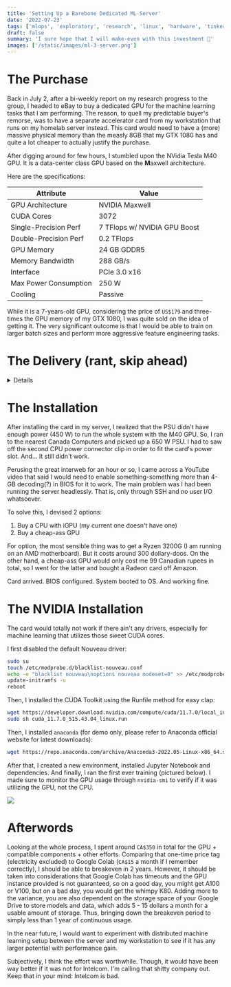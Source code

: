 ```yaml
---
title: 'Setting Up a Barebone Dedicated ML Server'
date: '2022-07-23'
tags: ['mlops', 'exploratory', 'research', 'linux', 'hardware', 'tinkering']
draft: false
summary: 'I sure hope that I will make-even with this investment 💸'
images: ['/static/images/ml-3-server.png']
---
```


# The Purchase

Back in July 2, after a bi-weekly report on my research progress to the group, I headed to eBay to buy a dedicated GPU for the machine learning tasks that I am performing. The reason, to quell my predictable buyer's remorse, was to have a separate accelerator card from my workstation that runs on my homelab server instead. This card would need to have a (more) massive physical memory than the measly 8GB that my GTX 1080 has and quite a lot cheaper to actually justify the purchase.

After digging around for few hours, I stumbled upon the NVidia Tesla M40 GPU. It is a data-center class GPU based on the **M**axwell architecture.

Here are the specifications:

| Attribute             | Value                        |
| --------------------- | ---------------------------- |
| GPU Architecture      | NVIDIA Maxwell               |
| CUDA Cores            | 3072                         |
| Single-Precision Perf | 7 TFlops w/ NVIDIA GPU Boost |
| Double-Precision Perf | 0.2 TFlops                   |
| GPU Memory            | 24 GB GDDR5                  |
| Memory Bandwidth      | 288 GB/s                     |
| Interface             | PCIe 3.0 x16                 |
| Max Power Consumption | 250 W                        |
| Cooling               | Passive                      |

While it is a 7-years-old GPU, considering the price of `US$179` and three-times the GPU memory of my GTX 1080, I was quite sold on the idea of getting it. The very significant outcome is that I would be able to train on larger batch sizes and perform more aggressive feature engineering tasks.

# The Delivery (rant, skip ahead)

<details>
After 2 weeks of waiting, I was finally notified of a delivery date. So, on that day, I waited. But the delivery was a no-show and it was re-scheduled for the next business day, which was the following Monday. But whoop-dee-doo, on Saturday, an e-mail came in saying that the package was delivered already. With signature. At 11:30 PM. No cap. Thanks, Intelcom.

I smelled an absolute dogshit stench combined with fermented fishiness that it was utter horseshit. First, it came from the fact that I had never provided any signature for any delivery. Second, there was no delivery attempt, no phone calls, no SMS. But I checked the vicinity of the house anyway just to be sure. To no one's surprise, it wasn't there. I checked the tracking on the website and it still said delivered. WTF?

The next morning, I called Intelcom's customer support. It was not easy finding the customer support number either, because there was (and I guarantee still is) nothing listed on the official website. What a fucking shady business that operates on anti-consumerism. Anyway, I waited 20 minutes on a line until I finally got transferred to an agent. The problem seemed to be an incorrect shipping address on the system `?? 🙂 ??`. Whatever I'd just provide again the correct address and it'd be good (right?) and the delivery was still scheduled for Monday. Came Monday, an e-mail came around 4:00 PM saying that the GPU would be delivered from 5:00 PM to 10:00 PM. Said time period came, and I got a call from the delivery person asking for the correct address. What the fuck? Didn't I just correct it on Sunday? Was I sleep-dialing customer support in my dream? Okay fine, I gave the person the correct address and the motherfucker literally had the gall to say that it was too far away (30 minutes) from his location so he didn't want to deliver (????). I'm sorry, but ain't the delivery time between 5 to 10? It was fucking 5:30 PM at that time.

To be abridged and shortened, I dealt with customer support for 2 additional times on the phone, each lasting around 30-40 minutes just to harass them to do the right thing or else I would report their ass to kingdom come with Quebec Consumer Protection Office and drag their faces through the mud on Better Business Bureau. And it motherfucking worked. I finally got the GPU on Thursday.

</details>

# The Installation

After installing the card in my server, I realized that the PSU didn't have enough power (450 W) to run the whole system with the M40 GPU. So, I ran to the nearest Canada Computers and picked up a 650 W PSU. I had to saw off the second CPU power connector clip in order to fit the card's power slot. And... It still didn't work.

Perusing the great interweb for an hour or so, I came across a YouTube video that said I would need to enable something-something more than 4-GB decoding(?) in BIOS for it to work. The main problem was I had been running the server headlessly. That is, only through SSH and no user I/O whatsoever.

To solve this, I devised 2 options:

1. Buy a CPU with iGPU (my current one doesn't have one)
2. Buy a cheap-ass GPU

For option, the most sensible thing was to get a Ryzen 3200G (I am running on an AMD motherboard). But it costs around 300 dollary-doos. On the other hand, a cheap-ass GPU would only cost me 99 Canadian rupees in total, so I went for the latter and bought a Radeon card off Amazon.

Card arrived. BIOS configured. System booted to OS. And working fine.

# The NVIDIA Installation

The card would totally not work if there ain't any drivers, especially for machine learning that utilizes those sweet CUDA cores.

I first disabled the default Nouveau driver:

```sh
sudo su
touch /etc/modprobe.d/blacklist-nouveau.conf
echo -e "blacklist nouveau\noptions nouveau modeset=0" >> /etc/modprobe.d/blacklist-nouveau.conf
update-initramfs -u
reboot
```

Then, I installed the CUDA Toolkit using the Runfile method for easy clap:

```sh
wget https://developer.download.nvidia.com/compute/cuda/11.7.0/local_installers/cuda_11.7.0_515.43.04_linux.run
sudo sh cuda_11.7.0_515.43.04_linux.run
```

Then, I installed `anaconda` (for demo only, please refer to Anaconda official website for latest downloads):

```sh
wget https://repo.anaconda.com/archive/Anaconda3-2022.05-Linux-x86_64.sh && bash Anaconda3-2022.05-Linux-x86_64.sh
```

After that, I created a new environment, installed Jupyter Notebook and dependencies. And finally, I ran the first ever training (pictured below). I made sure to monitor the GPU usage through `nvidia-smi` to verify if it was utilizing the GPU, not the CPU.

<img src="/static/images/ml-3-server.png"></img>

# Afterwords

Looking at the whole process, I spent around `CA$350` in total for the GPU + compatible components + other efforts. Comparing that one-time price tag (electricity excluded) to Google Colab (`CA$15` a month if I remember correctly), I should be able to breakeven in 2 years. However, it should be taken into considerations that Google Colab has timeouts and the GPU instance provided is not guaranteed, so on a good day, you might get A100 or V100, but on a bad day, you would get the whimpy K80. Adding more to the variance, you are also dependent on the storage space of your Google Drive to store models and data, which adds 5 - 15 dollars a month for a usable amount of storage. Thus, bringing down the breakeven period to simply less than 1 year of continuous usage.

In the near future, I would want to experiment with distributed machine learning setup between the server and my workstation to see if it has any larger potential with performance gain.

Subjectively, I think the effort was worthwhile. Though, it would have been way better if it was not for Intelcom. I'm calling that shitty company out. Keep that in your mind: Intelcom is bad.
